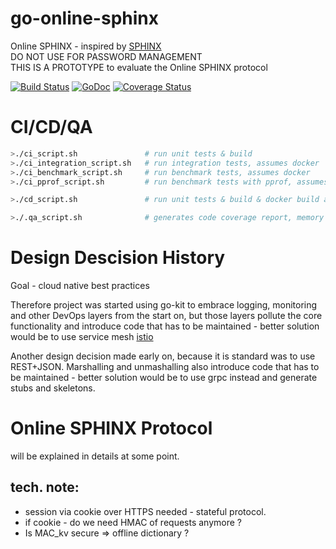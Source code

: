 # go-online-sphinx

Online SPHINX - inspired by [SPHINX](https://ieeexplore.ieee.org/document/7980050)   
DO NOT USE FOR PASSWORD MANAGEMENT  
THIS IS A PROTOTYPE to evaluate the Online SPHINX protocol

[![Build Status](https://travis-ci.com/LAtanassov/go-online-sphinx.svg?branch=master)](https://travis-ci.com/LAtanassov/go-online-sphinx)
[![GoDoc](https://godoc.org/github.com/LAtanassov/go-online-sphinx?status.svg)](https://godoc.org/github.com/LAtanassov/go-online-sphinx)
[![Coverage Status](https://coveralls.io/repos/github/LAtanassov/go-online-sphinx/badge.svg?branch=master)](https://coveralls.io/github/LAtanassov/go-online-sphinx?branch=master)

# CI/CD/QA
```sh
>./ci_script.sh               # run unit tests & build 
>./ci_integration_script.sh   # run integration tests, assumes docker
>./ci_benchmark_script.sh     # run benchmark tests, assumes docker
>./ci_pprof_script.sh         # run benchmark tests with pprof, assumes docker

>./cd_script.sh               # run unit tests & build & docker build and push -> openshift

>./.qa_script.sh              # generates code coverage report, memory allocation
```

# Design Descision History

Goal - cloud native best practices

Therefore project was started using go-kit to embrace logging, monitoring and other DevOps layers from the start on, but those layers pollute the core functionality and introduce code that has to be maintained - better solution would be to use service mesh [istio](http://istio.io)

Another design decision made early on, because it is standard was to use REST+JSON. Marshalling and unmashalling also introduce code that has to be maintained - better solution would be to use grpc instead and generate stubs and skeletons.

# Online SPHINX Protocol

will be explained in details at some point.

## tech. note:

- session via cookie over HTTPS needed - stateful protocol.
- if cookie - do we need HMAC of requests anymore ?
- Is MAC_kv secure => offline dictionary ?

